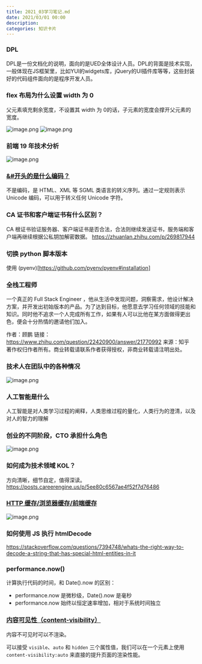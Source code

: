 ```yaml
---
title: 2021_03学习笔记.md
date: 2021/03/01 00:00
description:
categories: 知识卡片
---
```

### DPL
DPL是一份文档化的说明，面向的是UED全体设计人员。DPL的背面是技术实现，一般体现在JS框架里，比如YUI的widgets库，jQuery的UI插件库等等，这些封装好的代码组件面向的是程序开发人员。

### flex 布局为什么设置 width 为 0

父元素填充剩余宽度，不设置其 width 为 0的话，子元素的宽度会撑开父元素的宽度。

![image.png](http://images.scar.site/WEBRESOURCE9779b7bb15ffab4ea4b07ae536e104e2.png)
![image.png](http://images.scar.site/WEBRESOURCEc60b0030d5abd0f3c7bf883a02bd9c4b.png)

### 前端 19 年技术分析
![image.png](http://images.scar.site/WEBRESOURCE4638b988d7cde26ad3ae66ffb1909953.png)

### [&#开头的是什么编码？](https://www.zhihu.com/question/21390312/answer/18091465)
不是编码，是 HTML、XML 等 SGML 类语言的转义序列。通过一定规则表示 Unicode 编码，可以用于转义任何 Unicode 字符。

### CA 证书和客户端证书有什么区别？
CA 根证书验证服务器、客户端证书是否合法，合法则继续发送证书，服务端和客户端再继续根据公私钥加解密数据。
https://zhuanlan.zhihu.com/p/269817944

### 切换 python 脚本版本
使用 (pyenv)[https://github.com/pyenv/pyenv#installation]



### 全栈工程师
一个真正的 Full Stack Engineer ，他从生活中发现问题，洞察需求，他设计解决方案，并开发出初始版本的产品。为了达到目标，他愿意去学习任何领域的技能和知识。同时他不追求一个人完成所有工作，如果有人可以比他在某方面做得更出色，便会十分热情的邀请他们加入。

作者：顾鹏
链接：https://www.zhihu.com/question/22420900/answer/21770992
来源：知乎
著作权归作者所有。商业转载请联系作者获得授权，非商业转载请注明出处。

### 技术人在团队中的各种情况
![image.png](http://images.scar.site/WEBRESOURCE5d5c6860b54339d7d4695d9bbee9cb7b.png)

### 人工智能是什么
人工智能是对人类学习过程的阐释，人类思维过程的量化，人类行为的澄清，以及对人的智力的理解


### 创业的不同阶段，CTO 承担什么角色
![image.png](http://images.scar.site/WEBRESOURCE20ea0c80099b9acfb45e8e63b958dfe0.png)

### 如何成为技术领域 KOL？
方向清晰，细节自定，值得深读。
https://posts.careerengine.us/p/5ee80c6567ae4f52f7d76486

### [HTTP 缓存/浏览器缓存/前端缓存](https://juejin.cn/post/6844903747357769742)
![image.png](http://images.scar.site/WEBRESOURCEc38c251e20768f5c88a212bd981ecfc7.png)


### 如何使用 JS 执行 htmlDecode
https://stackoverflow.com/questions/7394748/whats-the-right-way-to-decode-a-string-that-has-special-html-entities-in-it


### performance.now()
计算执行代码的时间，和 Date().now 的区别：
* performance.now 是微秒级，Date().now 是毫秒
* performance.now 始终以恒定速率增加，相对于系统时间独立

### [内容可见性（content-visibility）](https://juejin.cn/post/6886258269137043464#heading-17)
内容不可见时可以不渲染。

可以接受 `visible`、`auto` 和 `hidden` 三个属性值，我们可以在一个元素上使用 `content-visibility:auto` 来直接的提升页面的渲染性能。